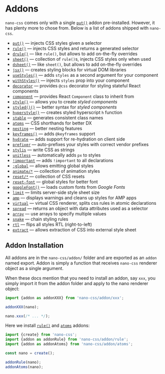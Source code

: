 # Addons

`nano-css` comes only with a single [`put()`](./put.md) addon pre-installed. However, it has
plenty more to chose from. Below is a list of addons shipped with `nano-css`.

- [`put()`](./put.md) &mdash; injects CSS styles given a selector
- [`rule()`](./rule.md) &mdash; injects CSS styles and returns a generated selector
- [`drule()`](./drule.md) &mdash; like `rule()`, but allows to add on-the-fly overrides
- [`sheet()`](./sheet.md) &mdash; collection of `rule()`s, injects CSS styles only when used
- [`dsheet()`](./dsheet.md) &mdash; like `sheet()`, but allows to add on-the-fly overrides
- [`jsx()`](./jsx.md) &mdash; creates styling blocks for virtual DOM libraries
- [`useStyles()`](./useStyles.md) &mdash; adds `styles` as a second argument for your component
- [`withStyles()`](./withStyles.md) &mdash; injects `styles` prop into your component
- [`decorator`](./decorator.md) &mdash; provides `@css` decorator for styling stateful React components
- [`component`](./component.md) &mdash; provides React `Component` class to inherit from
- [`style()`](./style.md) &mdash; allows you to create *styled components*
- [`styled()()`](./styled.md) &mdash; better syntax for *styled components*
- [`hyperstyle()`](./hyperstyle.md) &mdash; creates styled hyperscript `h` function
- [`stable`](./stable.md) &mdash; generates consistent class names
- [`atoms`](./atoms.md) &mdash; CSS shorthands for better DX
- [`nesting`](./nesting.md) &mdash; better nesting features
- [`keyframes()`](./keyframes.md) &mdash; adds `@keyframes` support
- [`hydrate`](./hydrate.md) &mdash; adds support for re-hydration on client side
- [`prefixer`](./prefixer.md) &mdash; auto-prefixes your styles with correct vendor prefixes
- [`stylis`](./stylis.md) &mdash; write CSS as strings
- [`unitless`](./unitless.md) &mdash; automatically adds `px` to styles
- [`!important`](./important.md) &mdash; adds `!important` to all declarations
- [`:global`](./global.md) &mdash; allows emitting global styles
- [`animate/*`](./animations.md) &mdash; collection of animation styles
- [`reset/*`](./resets.md) &mdash; collection of CSS resets
- [`reset-font`](./reset-font.md) &mdash; global styles for better font
- [`googleFont()`](./googleFont.md) &mdash; loads custom fonts from *Google Fonts*
- [`limit`](./limit.md) &mdash; limits server-side style sheet size
- [`amp`](./amp.md) &mdash; displays warnings and cleans up styles for AMP apps
- [`virtual`](./virtual.md) &mdash; virtual CSS renderer, splits css rules in atomic declarations
- [`spread`](./spread.md) &mdash; returns an object with data attributes used as a selector
- [`array`](./array.md) &mdash; use arrays to specify multiple values
- [`snake`](./snake.md) &mdash; chain styling rules
- [`rtl`](./rtl.md) &mdash; flips all styles RTL (right-to-left)
- [`extract`](./extract.md) &mdash; allows extraction of CSS into external style sheet

## Addon Installation

All addons are in the `nano-css/addon/` folder and are exported
as an `addon` named export. Addon is simply a function that receives `nano-css` renderer object
as a single argument.

When these docs mention that you need to install an addon, say `xxx`, you simply import it
from the addon folder and apply to the nano renderer object:

```js
import {addon as addonXXX} from 'nano-css/addon/xxx';

addonXXX(nano);

nano.xxx(/* ... */);
```

Here we install [`rule()`](./rule.md) and [`atoms`](./atoms.md) addons:

```js
import {create} from 'nano-css';
import {addon as addonRule} from 'nano-css/addon/rule';
import {addon as addonAtoms} from 'nano-css/addon/atoms';

const nano = create();

addonRule(nano);
addonAtoms(nano);
```
